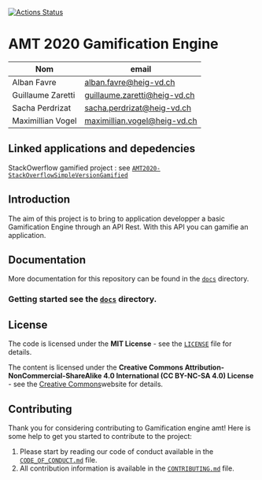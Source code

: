 [![Actions Status](https://github.com/Gusamaal/Gamification-Engine-AMT/workflows/.github/workflows/pipeline.yml/badge.svg)](https://github.com/Gusamaal/Gamification-Engine-AMT/actions)
# AMT 2020 Gamification Engine

| Nom               | email                        |
| ----------------- | ---------------------------- |
| Alban Favre       | alban.favre@heig-vd.ch       |
| Guillaume Zaretti | guillaume.zaretti@heig-vd.ch |
| Sacha Perdrizat   | sacha.perdrizat@heig-vd.ch   |
| Maximillian Vogel | maximillian.vogel@heig-vd.ch  |

## Linked applications and depedencies

StackOwerflow gamified project : see [`AMT2020-StackOverflowSimpleVersionGamified`](https://github.com/Gusamaal/AMT2020-StackOverflowSimpleGamified)

## Introduction
The aim of this project is to bring to application developper a basic Gamification Engine through an API Rest. With this API you can gamifie an application.

## Documentation
More documentation for this repository can be found in the [`docs`](docs)
directory.

### Getting started see the [`docs`](docs) directory.



## License

The code is licensed under the **MIT License** - see the
[`LICENSE`](docs/LICENSE) file for details.

The content is licensed under the **Creative Commons
Attribution-NonCommercial-ShareAlike 4.0 International (CC BY-NC-SA 4.0)
License** - see the [Creative Commons](https://creativecommons.org/licenses/by-nc-sa/4.0/)website for details.

## Contributing

Thank you for considering contributing to Gamification engine amt! Here is some help
to get you started to contribute to the project:

1. Please start by reading our code of conduct available in the
   [`CODE_OF_CONDUCT.md`](docs/CODE_OF_CONDUCT.md) file.
2. All contribution information is available in the
   [`CONTRIBUTING.md`](docs/CONTRIBUTING.md) file.
